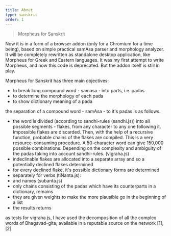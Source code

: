 ```yaml
---
title: About
type: sanskrit
order: 1
---
```


> Morpheus for Sanskrit

Now it is in a form of a browser addon (only for a Chromium for a time being), based on simple practical samAsa parser and morphology analyzer. It will be completely rewritten as standalone desktop application, like Morpheus for Greek and Eastern languages. It was my first attempt to write Morpheus, and now this code is deprecated. But the addon itself is still in play.

Morpheus for Sanskrit has three main objectives:

- to break long compound word - samasa - into parts, i.e. padas
- to determine the morphology of each pada
- to show dictionary meaning of a pada

the separation of a compound word - samAsa - to it's padas is as follows.

- the word is divided (according to sandhi-rules (sandhi.js)) into all possible segments - flakes, from any character to any one following it. Impossible flakes are discarded. Then, with the help of a recursive function, probable chains of the flakes are compiled. This is a very resource-consuming procedure. A 50-character word can give 150,000 possible combinations. Depending on the complexity and ambiguity of the padas taking into account sandhi-rules. (vigraha.js)
- indeclinable flakes are allocated into a separate array and so a potentially declined flakes determined
- for every declined flake, it's possible dictionary forms are determined
- separately for verbs (tiNanta.js):
- and names (subanta.js)
- only chains consisting of the padas which have its counterparts in a dictionary, remains
- they are given weights to make the more plausible go in the beginning of a list
- the results returns

as tests for vigraha.js, I have used the decomposition of all the complex words of Bhagavad-gita, available in a reputable source on the network [1], [2]
